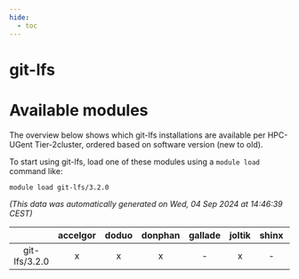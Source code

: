 ```yaml
---
hide:
  - toc
---
```


git-lfs
=======

# Available modules


The overview below shows which git-lfs installations are available per HPC-UGent Tier-2cluster, ordered based on software version (new to old).

To start using git-lfs, load one of these modules using a `module load` command like:

```shell
module load git-lfs/3.2.0
```

*(This data was automatically generated on Wed, 04 Sep 2024 at 14:46:39 CEST)*  

| |accelgor|doduo|donphan|gallade|joltik|shinx|skitty|
| :---: | :---: | :---: | :---: | :---: | :---: | :---: | :---: |
|git-lfs/3.2.0|x|x|x|-|x|-|x|
